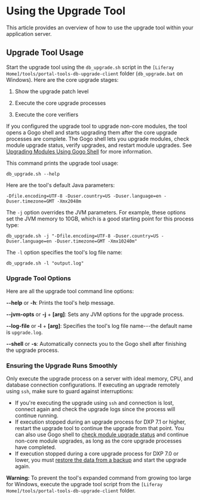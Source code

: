 # Using the Upgrade Tool

This article provides an overview of how to use the upgrade tool within your application server.

## Upgrade Tool Usage

Start the upgrade tool using the `db_upgrade.sh` script in the `[Liferay Home]/tools/portal-tools-db-upgrade-client` folder (`db_upgrade.bat` on Windows). Here are the core upgrade stages:

1. Show the upgrade patch level

2. Execute the core upgrade processes

3. Execute the core verifiers

If you configured the upgrade tool to upgrade non-core modules, the tool opens a Gogo shell and starts upgrading them after the core upgrade processes are complete. The Gogo shell lets you upgrade modules, check module upgrade status, verify upgrades, and restart module upgrades. See [Upgrading Modules Using Gogo Shell](./09-upgrading-modules-using-gogo-shell.md) for more information.

This command prints the upgrade tool usage: 

    db_upgrade.sh --help
 
Here are the tool's default Java parameters:

    -Dfile.encoding=UTF-8 -Duser.country=US -Duser.language=en -Duser.timezone=GMT -Xmx2048m 

The `-j` option overrides the JVM parameters. For example, these options set the
JVM memory to 10GB, which is a good starting point for this process type:

    db_upgrade.sh -j "-Dfile.encoding=UTF-8 -Duser.country=US -Duser.language=en -Duser.timezone=GMT -Xmx10240m"

The `-l` option specifies the tool's log file name: 

    db_upgrade.sh -l "output.log"

### Upgrade Tool Options

Here are all the upgrade tool command line options:

**--help** or **-h**: Prints the tool's help message.

**--jvm-opts** or **-j** + **[arg]**: Sets any JVM options for the upgrade 
process.

**--log-file** or **-l** + **[arg]**: Specifies the tool's log file name---the 
default name is `upgrade.log`.

**--shell** or **-s**: Automatically connects you to the Gogo shell after
finishing the upgrade process.

### Ensuring the Upgrade Runs Smoothly

Only execute the upgrade process on a server with ideal memory, CPU, and database connection configurations. If executing an upgrade remotely using `ssh`, make sure to guard against interruptions: 
 
- If you're executing the upgrade using `ssh` and connection is lost, connect again and check the upgrade logs since the process will continue running.
- If execution stopped during an upgrade process for DXP 7.1 or higher, restart the upgrade tool to continue the upgrade from that point. You can also use Gogo shell to [check module upgrade status](./09-upgrading-modules-using-gogo-shell.md#checking-upgrade-status) and continue non-core module upgrades, as long as the core upgrade processes have completed.
- If execution stopped during a core upgrade process for DXP 7.0 or lower, you must [restore the data from a backup](https://help.liferay.com/hc/en-us/articles/360029124271-Backing-up-a-Liferay-DXP-Installation) and start the upgrade again. 

**Warning:** To prevent the tool's expanded command from growing too large for Windows, execute the upgrade tool script from the `[Liferay Home]/tools/portal-tools-db-upgrade-client` folder.
